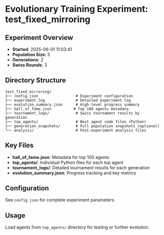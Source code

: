 # Evolutionary Training Experiment: test_fixed_mirroring

## Experiment Overview
- **Started**: 2025-06-01 11:03:41
- **Population Size**: 5
- **Generations**: 2
- **Swiss Rounds**: 3

## Directory Structure
```
test_fixed_mirroring/
├── config.json                 # Experiment configuration
├── experiment.log              # Detailed experiment log
├── evolution_summary.json      # High-level progress summary
├── hall_of_fame.json          # Top 100 agents metadata
├── tournament_logs/            # Swiss tournament results by generation
├── top_agents/                 # Best agent code files (Python)
├── generation_snapshots/       # Full population snapshots (optional)
└── analysis/                   # Post-experiment analysis files
```

## Key Files
- **hall_of_fame.json**: Metadata for top 100 agents
- **top_agents/**: Individual Python files for each top agent
- **tournament_logs/**: Detailed tournament results for each generation
- **evolution_summary.json**: Progress tracking and key metrics

## Configuration
See `config.json` for complete experiment parameters.

## Usage
Load agents from `top_agents/` directory for testing or further evolution.
